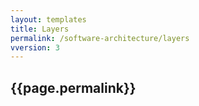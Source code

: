 ```yaml
---
layout: templates
title: Layers
permalink: /software-architecture/layers
vversion: 3
---
```



## {{page.permalink}} 
